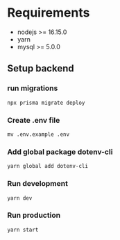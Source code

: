 # Requirements
* nodejs >= 16.15.0
* yarn
* mysql >= 5.0.0

## Setup backend
### run migrations
```
npx prisma migrate deploy
```
### Create .env file
```
mv .env.example .env
```
### Add global package dotenv-cli
```
yarn global add dotenv-cli
```
### Run development
```
yarn dev
```
### Run production
```
yarn start
```